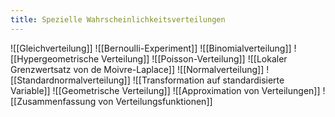 ```yaml
---
title: Spezielle Wahrscheinlichkeitsverteilungen
---
```


![[Gleichverteilung]]
![[Bernoulli-Experiment]]
![[Binomialverteilung]]
![[Hypergeometrische Verteilung]]
![[Poisson-Verteilung]]
![[Lokaler Grenzwertsatz von de Moivre-Laplace]]
![[Normalverteilung]]
![[Standardnormalverteilung]]
![[Transformation auf standardisierte Variable]]
![[Geometrische Verteilung]]
![[Approximation von Verteilungen]]
![[Zusammenfassung von Verteilungsfunktionen]]